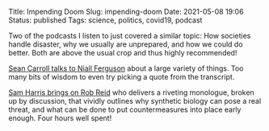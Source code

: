Title: Impending Doom
Slug: impending-doom
Date: 2021-05-08 19:06
Status: published
Tags: science, politics, covid19, podcast

Two of the podcasts I listen to just covered a similar topic: How societies handle
disaster, why we usually are unprepared, and how we could do better. Both are
above the usual crop and thus highly recommended!

[Sean Carroll talks to Niall Ferguson](https://www.preposterousuniverse.com/podcast/2021/05/03/145-niall-ferguson-on-histories-networks-and-catastrophes/)
about a large variety of things. Too many bits of wisdom to even
try picking a quote from the transcript.

[Sam Harris brings on Rob Reid](https://samharris.org/subscriber-extras/special-episode-engineering-apocalypse/)
who delivers a riveting monologue, broken up by discussion, that vividly outlines why synthetic biology 
can pose a real threat, and what can be done to put countermeasures into place early enough. Four hours 
well spent!


